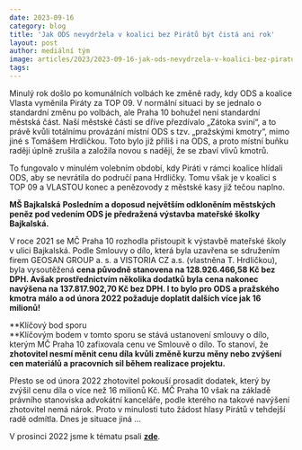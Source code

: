 ```yaml
---
date: 2023-09-16
category: blog
title: 'Jak ODS nevydržela v koalici bez Pirátů být čistá ani rok'
layout: post
author: mediální tým
image: articles/2023/2023-09-16-jak-ods-nevydrzela-v-koalici-bez-piratu-byt-cista-ani-rok.jpg
tags:
---
```



Minulý rok došlo po komunálních volbách ke změně rady, kdy ODS a koalice Vlasta vyměnila Piráty za TOP 09. V normální situaci by se jednalo o standardní změnu po volbách, ale Praha 10 bohužel není standardní městská část. Naší městské části se dříve přezdívalo „Zátoka sviní“, a to právě kvůli totálnímu provázání místní ODS s tzv. „pražskými kmotry“, mimo jiné s Tomášem Hrdličkou. Toto bylo již příliš i na ODS, a proto místní buňku raději úplně zrušila a založila novou s nadějí, že se zbaví vlivů kmotrů.

To fungovalo v minulém volebním období, kdy Piráti v rámci koalice hlídali ODS, aby se nevrátila do područí pana Hrdličky. Tomu však je v koalici s TOP 09 a VLASTOU konec a penězovody z městské kasy již tečou naplno.

**MŠ Bajkalská**
**Posledním a doposud největším odkloněním městských peněz pod vedením ODS je předražená výstavba mateřské školky Bajkalská.**

V roce 2021 se MČ Praha 10 rozhodla přistoupit k výstavbě mateřské školy v ulici Bajkalská. Podle Smlouvy o dílo, která byla uzavřena se sdružením firem GEOSAN GROUP a. s. a VISTORIA CZ a.s. (vlastněna T. Hrdličkou), byla vysoutěžená **cena původně stanovena na 128.926.466,58 Kč bez DPH. Avšak prostřednictvím několika dodatků byla cena nakonec navýšena na 137.817.902,70 Kč bez DPH. I to bylo pro ODS a pražského kmotra málo a od února 2022 požaduje doplatit dalších více jak 16 milionů!**

**Klíčový bod sporu  
**Klíčovým bodem v tomto sporu se stává ustanovení smlouvy o dílo, kterým MČ Praha 10 zafixovala cenu ve Smlouvě o dílo. To stanoví, že **zhotovitel nesmí měnit cenu díla kvůli změně kurzu měny nebo zvýšení cen materiálů a pracovních sil během realizace projektu.**

Přesto se od února 2022 zhotovitel pokouší prosadit dodatek, který by zvýšil cenu díla o více než 16 milionů Kč. MČ Praha 10 však na základě právního stanoviska advokátní kanceláře, podle kterého na takové navýšení zhotovitel nemá nárok. Proto v minulosti tuto žádost hlasy Pirátů v tehdejší radě odmítla. Dnes je situace jiná …

V prosinci 2022 jsme k tématu psali  **[zde](https://pirati10.cz/16-000-000-vanocni-darek-pro-tomase-hrdlicku/)**.
